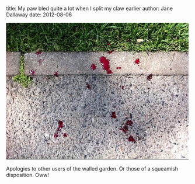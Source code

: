 
title: My paw bled quite a lot when I split my claw earlier
author: Jane Dallaway
date: 2012-08-06

<div>
<a href="/media/Nphoto.JPG">
<img width="500" src="/media/Nphoto.JPG.500.JPG" height="374"></img>
</a>
</div>


  
Apologies to other users of the walled garden. Or those of a squeamish disposition. Oww!
    